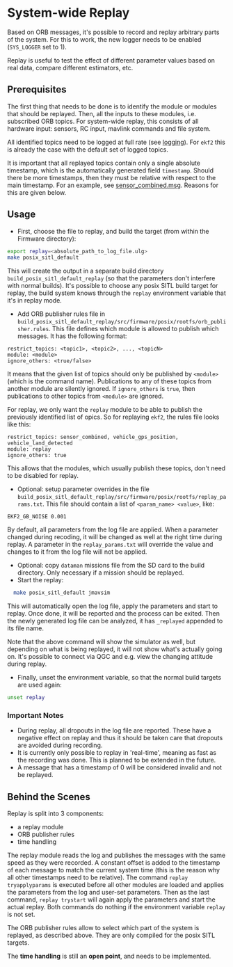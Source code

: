 # System-wide Replay
Based on ORB messages, it's possible to record and replay arbitrary parts of the
system. For this to work, the new logger needs to be enabled (`SYS_LOGGER` set
to 1).

Replay is useful to test the effect of different parameter values based on real
data, compare different estimators, etc.

## Prerequisites
The first thing that needs to be done is to identify the module or modules that
should be replayed. Then, all the inputs to these modules, i.e. subscribed ORB
topics. For system-wide replay, this consists of all hardware input: sensors, RC
input, mavlink commands and file system.

All identified topics need to be logged at full rate (see
[logging](advanced-logging.md)). For `ekf2` this is already the case with the
default set of logged topics.

It is important that all replayed topics contain only a single absolute
timestamp, which is the automatically generated field `timestamp`. Should there
be more timestamps, then they must be relative with respect to the main
timestamp. For an example, see
[sensor_combined.msg](https://github.com/PX4/Firmware/blob/master/msg/sensor_combined.msg).
Reasons for this are given below.


## Usage

- First, choose the file to replay, and build the target (from within the
  Firmware directory):
```sh
export replay=<absolute_path_to_log_file.ulg>
make posix_sitl_default
```
  This will create the output in a separate build directory
  `build_posix_sitl_default_replay` (so that the parameters don't interfere with
  normal builds). It's possible to choose any posix SITL build target for
  replay, the build system knows through the `replay` environment variable that
  it's in replay mode.
- Add ORB publisher rules file in
  `build_posix_sitl_default_replay/src/firmware/posix/rootfs/orb_publisher.rules`.
  This file defines which module is allowed to publish which messages. It has
  the following format:
```
restrict_topics: <topic1>, <topic2>, ..., <topicN>
module: <module>
ignore_others: <true/false>
```
  It means that the given list of topics should only be published by `<module>`
  (which is the command name). Publications to any of these topics from another
  module are silently ignored. If `ignore_others` is `true`, then publications
  to other topics from `<module>` are ignored.

  For replay, we only want the `replay` module to be able to publish the
  previously identified list of opics. So for replaying `ekf2`, the rules file
  looks like this:
```
restrict_topics: sensor_combined, vehicle_gps_position, vehicle_land_detected
module: replay
ignore_others: true
```
  This allows that the modules, which usually publish these topics, don't need
  to be disabled for replay.

- Optional: setup parameter overrides in the file
  `build_posix_sitl_default_replay/src/firmware/posix/rootfs/replay_params.txt`.
  This file should contain a list of `<param_name> <value>`, like:
```
EKF2_GB_NOISE 0.001
```
  By default, all parameters from the log file are applied. When a parameter
  changed during recoding, it will be changed as well at the right time during
  replay. A parameter in the `replay_params.txt` will override the value and
  changes to it from the log file will not be applied.
- Optional: copy `dataman` missions file from the SD card to the build
  directory. Only necessary if a mission should be replayed.
- Start the replay:
```sh
  make posix_sitl_default jmavsim
```
  This will automatically open the log file, apply the parameters and start
  to replay. Once done, it will be reported and the process can be exited. Then
  the newly generated log file can be analyzed, it has `_replayed` appended to
  its file name.

  Note that the above command will show the simulator as well, but depending on
  what is being replayed, it will not show what's actually going on. It's
  possible to connect via QGC and e.g. view the changing attitude during replay.

- Finally, unset the environment variable, so that the normal build targets
  are used again:
```sh
unset replay
```

### Important Notes

- During replay, all dropouts in the log file are reported. These have a
  negative effect on replay and thus it should be taken care that dropouts are
  avoided during recording.
- It is currently only possible to replay in 'real-time', meaning as fast as the
  recording was done. This is planned to be extended in the future.
- A message that has a timestamp of 0 will be considered invalid and not be
  replayed.


## Behind the Scenes

Replay is split into 3 components:
- a replay module
- ORB publisher rules
- time handling

The replay module reads the log and publishes the messages with the same speed
as they were recorded. A constant offset is added to the timestamp of each
message to match the current system time (this is the reason why all other
timestamps need to be relative). The command `replay tryapplyparams` is executed
before all other modules are loaded and applies the parameters from the log and
user-set parameters. Then as the last command, `replay trystart` will again
apply the parameters and start the actual replay. Both commands do nothing if
the environment variable `replay` is not set.


The ORB publisher rules allow to select which part of the system is replayed, as
described above. They are only compiled for the posix SITL targets.


The **time handling** is still an **open point**, and needs to be implemented.

